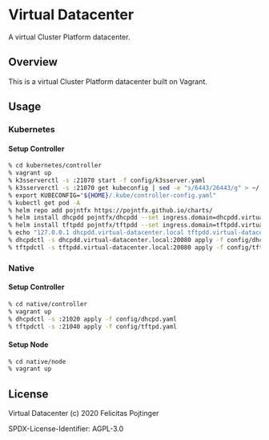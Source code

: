 # Virtual Datacenter

A virtual Cluster Platform datacenter.

## Overview

This is a virtual Cluster Platform datacenter built on Vagrant.

## Usage

### Kubernetes

#### Setup Controller

```bash
% cd kubernetes/controller
% vagrant up
% k3sserverctl -s :21070 start -f config/k3sserver.yaml
% k3sserverctl -s :21070 get kubeconfig | sed -e "s/6443/26443/g" > ~/.kube/controller-config.yaml
% export KUBECONFIG="${HOME}/.kube/controller-config.yaml"
% kubectl get pod -A
% helm repo add pojntfx https://pojntfx.github.io/charts/
% helm install dhcpdd pojntfx/dhcpdd --set ingress.domain=dhcpdd.virtual-datacenter.local
% helm install tftpdd pojntfx/tftpdd --set ingress.domain=tftpdd.virtual-datacenter.local
% echo "127.0.0.1 dhcpdd.virtual-datacenter.local tftpdd.virtual-datacenter.local" | sudo tee -a /etc/hosts
% dhcpdctl -s dhcpdd.virtual-datacenter.local:20080 apply -f config/dhcpd.yaml
% tftpdctl -s tftpdd.virtual-datacenter.local:20080 apply -f config/tftpd.yaml
```

### Native

#### Setup Controller

```bash
% cd native/controller
% vagrant up
% dhcpdctl -s :21020 apply -f config/dhcpd.yaml
% tftpdctl -s :21040 apply -f config/tftpd.yaml
```

#### Setup Node

```bash
% cd native/node
% vagrant up
```

## License

Virtual Datacenter (c) 2020 Felicitas Pojtinger

SPDX-License-Identifier: AGPL-3.0
